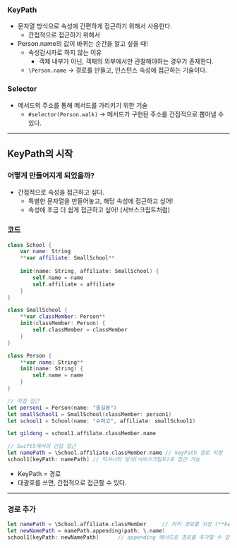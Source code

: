### KeyPath

- 문자열 방식으로 속성에 간편하게 접근하기 위해서 사용한다.
    - 간접적으로 접근하기 위해서
- Person.name의 값이 바뀌는 순간을 알고 싶을 때!
    - 속성감시자로 하지 않는 이유
        - 객체 내부가 아닌, 객체의 외부에서만 관찰해야하는 경우가 존재한다.
    - `\Person.name` → 경로를 만들고, 인스턴스 속성에 접근하는 기술이다.

### Selector

- 메서드의 주소를 통해 메서드를 가리키기 위한 기술
    - `#selector(Person.walk)` → 메서드가 구현된 주소를 간접적으로 뽑아낼 수 있다.

---

## KeyPath의 시작

### 어떻게 만들어지게 되었을까?

- 간접적으로 속성을 접근하고 싶다.
    - 특별한 문자열을 만들어놓고, 해당 속성에 접근하고 싶어!
    - 속성에 조금 더 쉽게 접근하고 싶어! (서브스크립트처럼)

### 코드

```swift
class School {
    var name: String
    **var affiliate: SmallSchool**
    
    init(name: String, affiliate: SmallSchool) {
        self.name = name
        self.affiliate = affiliate
    }
}

class SmallSchool {
    **var classMember: Person**
    init(classMember: Person) {
        self.classMember = classMember
    }
}

class Person {
    **var name: String**
    init(name: String) {
        self.name = name
    }
}

// 직접 접근
let person1 = Person(name: "홍길동")
let smallSchool1 = SmallSchool(classMember: person1)
let school1 = School(name: "슈퍼고", affiliate: smallSchool1)

let gildong = school1.affilate.classMember.name

// Swift5에서의 간접 접근
let namePath = \School.affiliate.classMember.name // keyPath 경로 지정
school1[keyPath: namePath] // 딕셔너리 방식(서브스크립트)로 접근 가능
```

- KeyPath = 경로
- 대괄호를 쓰면, 간접적으로 접근할 수 있다.

---

### 경로 추가

```swift
let namePath = \School.affiliate.classMember     // 미리 경로를 지정 (**keyPath**)
let newNamePath = namePath.appending(path: \.name)
school1[keyPath: newNamePath]      // appending 메서드로 경로를 추가할 수 있다.
```
